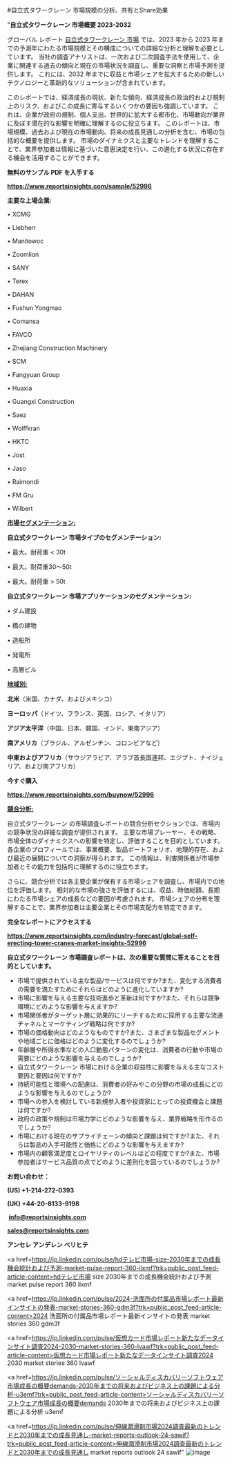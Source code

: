 #自立式タワークレーン 市場規模の分析、共有とShare効果

"<strong>自立式タワークレーン 市場概要 2023-2032</strong>

グローバル レポート <a href=https://www.reportsinsights.com/sample/52996>自立式タワークレーン 市場</a> では、2023 年から 2023 年までの予測年にわたる市場規模とその構成についての詳細な分析と理解を必要としています。 当社の調査アナリストは、一次および二次調査手法を使用して、企業に関連する過去の傾向と現在の市場状況を調査し、重要な洞察と市場予測を提供します。 これには、2032 年までに収益と市場シェアを拡大​​するための新しいテクノロジーと革新的なソリューションが含まれています。

このレポートでは、経済成長の現状、新たな傾向、経済成長の政治的および規制上のリスク、およびこの成長に寄与するいくつかの要因も強調しています。 これは、企業が政府の規制、個人支出、世界的に拡大する都市化、市場動向が業界に及ぼす潜在的な影響を明確に理解するのに役立ちます。 このレポートは、市場規模、過去および現在の市場動向、将来の成長見通しの分析を含む、市場の包括的な概要を提供します。 市場のダイナミクスと主要なトレンドを理解することで、業界参加者は情報に基づいた意思決定を行い、この進化する状況に存在する機会を活用することができます。

<strong><b>無料のサンプル PDF を入手する</b></strong>

<a href=https://www.reportsinsights.com/sample/52996><strong><u>https://www.reportsinsights.com/sample/52996</u></strong></a>

<strong>主要な上場企業:</strong>

• XCMG

• Liebherr

• Manitowoc

• Zoomlion

• SANY

• Terex

• DAHAN

• Fushun Yongmao

• Comansa

• FAVCO

• Zhejiang Construction Machinery

• SCM

• Fangyuan Group

• Huaxia

• Guangxi Construction

• Saez

• Wolffkran

• HKTC

• Jost

• Jaso

• Raimondi

• FM Gru

• Wilbert

<strong><u>市場セグメンテーション</u></strong><strong><u>:</u></strong>

<strong>自立式タワークレーン 市場タイプのセグメンテーション:</strong>

• 最大。耐荷重 < 30t

• 最大。耐荷重30～50t

• 最大。耐荷重 > 50t

<strong>自立式タワークレーン 市場アプリケーションのセグメンテーション:</strong>

• ダム建設

• 橋の建物

• 造船所

• 発電所

• 高層ビル

<strong><u>地域別</u></strong><strong><u>:</u></strong>

<strong>北米</strong>（米国、カナダ、およびメキシコ）

<strong>ヨーロッパ</strong>（ドイツ、フランス、英国、ロシア、イタリア）

<strong>アジア太平洋</strong>（中国、日本、韓国、インド、東南アジア）

<strong>南アメリカ</strong>（ブラジル、アルゼンチン、コロンビアなど）

<strong>中東およびアフリカ</strong>（サウジアラビア、アラブ首長国連邦、エジプト、ナイジェリア、および南アフリカ）

<strong>今すぐ購入</strong>

<a href=https://www.reportsinsights.com/buynow/52996><strong><u>https://www.reportsinsights.com/buynow/52996</u></strong></a>

<strong><u>競合分析:</u></strong>

自立式タワークレーン の市場調査レポートの競合分析セクションでは、市場内の競争状況の詳細な調査が提供されます。 主要な市場プレーヤー、その戦略、市場全体のダイナミクスへの影響を特定し、評価することを目的としています。 各企業のプロフィールでは、事業概要、製品ポートフォリオ、地理的存在、および最近の展開についての洞察が得られます。 この情報は、利害関係者が市場参加者とその能力を包括的に理解するのに役立ちます。

さらに、競合分析では各主要企業が保有する市場シェアを調査し、市場内での地位を評価します。 相対的な市場の強さを評価するには、収益、時価総額、長期にわたる市場シェアの成長などの要因が考慮されます。 市場シェアの分布を理解することで、業界参加者は主要企業とその市場支配力を特定できます。

<strong>完全なレポートにアクセスする</strong>

<a href=https://www.reportsinsights.com/industry-forecast/global-self-erecting-tower-cranes-market-insights-52996><strong><u><b>https://www.reportsinsights.com/industry-forecast/global-self-erecting-tower-cranes-market-insights-52996</b></u></strong></a>

<strong><b>自立式タワークレーン 市場調査レポートは、次の重要な質問に答えることを目的としています。</b></strong>
<ul>
  <li>市場で提供されている主な製品/サービスは何ですか?また、変化する消費者の需要を満たすためにそれらはどのように進化していますか?</li>
  <li>市場に影響を与える主要な技術進歩と革新は何ですか?また、それらは競争環境にどのような影響を与えますか?</li>
  <li>市場関係者がターゲット層に効果的にリーチするために採用する主要な流通チャネルとマーケティング戦略は何ですか?</li>
  <li>市場の価格動向はどのようなものですか?また、さまざまな製品セグメントや地域ごとに価格はどのように変化するのでしょうか?</li>
  <li>年齢層や所得水準などの人口動態パターンの変化は、消費者の行動や市場の需要にどのような影響を与えるのでしょうか?</li>
  <li>自立式タワークレーン 市場における企業の収益性に影響を与える主なコスト要因と要因は何ですか?</li>
  <li>持続可能性と環境への配慮は、消費者の好みやこの分野の市場の成長にどのような影響を与えるのでしょうか?</li>
  <li>市場への参入を検討している新規参入者や投資家にとっての投資機会と課題は何ですか?</li>
  <li>政府の政策や規制は市場力学にどのような影響を与え、業界戦略を形作るのでしょうか?</li>
  <li>市場における現在のサプライチェーンの傾向と課題は何ですか?また、それらは製品の入手可能性と価格にどのような影響を与えますか?</li>
  <li>市場内の顧客満足度とロイヤリティのレベルはどの程度ですか?また、市場参加者はサービス品質の点でどのように差別化を図っているのでしょうか?</li>
</ul>
<strong>お問い合わせ：</strong>

<strong>(US) +1-214-272-0393</strong>

<strong>(UK) +44-20-8133-9198</strong>

<strong> </strong><a href=info@reportsinsights.com><strong><u>info@reportsinsights.com</u></strong></a>

<a href=sales@reportsinsights.com><strong><u>sales@reportsinsights.com</u></strong></a>

<strong>アンセレ アンデレン ベリヒテ</strong>

<a href=https://jp.linkedin.com/pulse/hdテレビ市場-size-2030年までの成長機会統計および予測-market-pulse-report-360-ilxmf?trk=public_post_feed-article-content>hdテレビ市場 size 2030年までの成長機会統計および予測 market pulse report 360 ilxmf</a>

<a href=https://jp.linkedin.com/pulse/2024-洗面所の付属品市場レポート最新インサイトの発表-market-stories-360-gdm3f?trk=public_post_feed-article-content>2024 洗面所の付属品市場レポート最新インサイトの発表 market stories 360 gdm3f</a>

<a href=https://jp.linkedin.com/pulse/仮想カード市場レポート新たなデータインサイト調査2024-2030-market-stories-360-lvawf?trk=public_post_feed-article-content>仮想カード市場レポート新たなデータインサイト調査2024 2030 market stories 360 lvawf</a>

<a href=https://jp.linkedin.com/pulse/ソーシャルディスカバリーソフトウェア市場成長の概要demands-2030年までの将来およびビジネス上の課題による分析-u3emf?trk=public_post_feed-article-content>ソーシャルディスカバリーソフトウェア市場成長の概要demands 2030年までの将来およびビジネス上の課題による分析 u3emf</a>

<a href=https://jp.linkedin.com/pulse/伸線潤滑剤市場2024調査最新のトレンドと2030年までの成長見通し-market-reports-outlook-24-sawif?trk=public_post_feed-article-content>伸線潤滑剤市場2024調査最新のトレンドと2030年までの成長見通し market reports outlook 24 sawif</a>"
![image](https://github.com/aakesh123242/RIMarket/assets/158431203/9b1b219d-e69f-4516-be9b-af73ae8ecc08)
